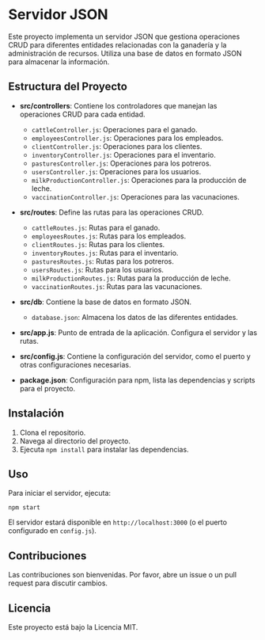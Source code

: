 # Servidor JSON

Este proyecto implementa un servidor JSON que gestiona operaciones CRUD para diferentes entidades relacionadas con la ganadería y la administración de recursos. Utiliza una base de datos en formato JSON para almacenar la información.

## Estructura del Proyecto

- **src/controllers**: Contiene los controladores que manejan las operaciones CRUD para cada entidad.
  - `cattleController.js`: Operaciones para el ganado.
  - `employeesController.js`: Operaciones para los empleados.
  - `clientController.js`: Operaciones para los clientes.
  - `inventoryController.js`: Operaciones para el inventario.
  - `pasturesController.js`: Operaciones para los potreros.
  - `usersController.js`: Operaciones para los usuarios.
  - `milkProductionController.js`: Operaciones para la producción de leche.
  - `vaccinationController.js`: Operaciones para las vacunaciones.

- **src/routes**: Define las rutas para las operaciones CRUD.
  - `cattleRoutes.js`: Rutas para el ganado.
  - `employeesRoutes.js`: Rutas para los empleados.
  - `clientRoutes.js`: Rutas para los clientes.
  - `inventoryRoutes.js`: Rutas para el inventario.
  - `pasturesRoutes.js`: Rutas para los potreros.
  - `usersRoutes.js`: Rutas para los usuarios.
  - `milkProductionRoutes.js`: Rutas para la producción de leche.
  - `vaccinationRoutes.js`: Rutas para las vacunaciones.

- **src/db**: Contiene la base de datos en formato JSON.
  - `database.json`: Almacena los datos de las diferentes entidades.

- **src/app.js**: Punto de entrada de la aplicación. Configura el servidor y las rutas.

- **src/config.js**: Contiene la configuración del servidor, como el puerto y otras configuraciones necesarias.

- **package.json**: Configuración para npm, lista las dependencias y scripts para el proyecto.

## Instalación

1. Clona el repositorio.
2. Navega al directorio del proyecto.
3. Ejecuta `npm install` para instalar las dependencias.

## Uso

Para iniciar el servidor, ejecuta:

```
npm start
```

El servidor estará disponible en `http://localhost:3000` (o el puerto configurado en `config.js`).

## Contribuciones

Las contribuciones son bienvenidas. Por favor, abre un issue o un pull request para discutir cambios.

## Licencia

Este proyecto está bajo la Licencia MIT.